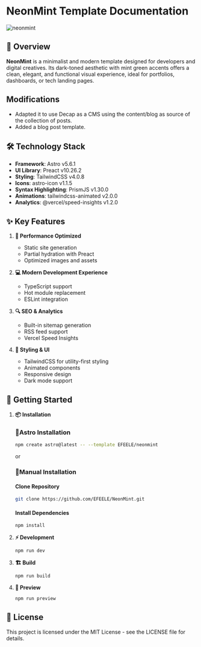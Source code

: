 # NeonMint Template Documentation

![neonmint](https://github.com/user-attachments/assets/ae539704-2292-492f-882c-c90595b34717)

## 🎯 Overview

**NeonMint** is a minimalist and modern template designed for developers and digital creatives. Its dark-toned aesthetic with mint green accents offers a clean, elegant, and functional visual experience, ideal for portfolios, dashboards, or tech landing pages.

## Modifications

- Adapted it to use Decap as a CMS using the content/blog as source of the collection of posts.
- Added a blog post template.

## 🛠️ Technology Stack

- **Framework**: Astro v5.6.1
- **UI Library**: Preact v10.26.2
- **Styling**: TailwindCSS v4.0.8
- **Icons**: astro-icon v1.1.5
- **Syntax Highlighting**: PrismJS v1.30.0
- **Animations**: tailwindcss-animated v2.0.0
- **Analytics**: @vercel/speed-insights v1.2.0

## ✨ Key Features

1. **🚀 Performance Optimized**
   - Static site generation
   - Partial hydration with Preact
   - Optimized images and assets

2. **💻 Modern Development Experience**
   - TypeScript support
   - Hot module replacement
   - ESLint integration

3. **🔍 SEO & Analytics**
   - Built-in sitemap generation
   - RSS feed support
   - Vercel Speed Insights

4. **🎨 Styling & UI**
   - TailwindCSS for utility-first styling
   - Animated components
   - Responsive design
   - Dark mode support

## 🚀 Getting Started

1. **📦 Installation**

   ### 🚀**Astro Installation**
   ```bash
   npm create astro@latest -- --template EFEELE/neonmint
   ```
   or
   ### 🔧**Manual Installation**
   
   #### Clone Repository
   ```bash
   git clone https://github.com/EFEELE/NeonMint.git
   ```
   #### Install Dependencies
   ```bash
   npm install
   ```

3. **⚡ Development**
   ```bash
   npm run dev
   ```

4. **🏗️ Build**
   ```bash
   npm run build
   ```

5. **👀 Preview**
   ```bash
   npm run preview
   ```

## 📄 License

This project is licensed under the MIT License - see the LICENSE file for details.

